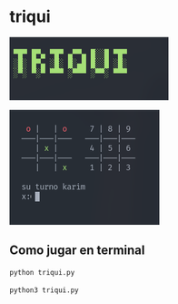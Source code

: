 # triqui

![Triqui](Img/triqui.png)

![Triqui](Img/triqui2.png)

## Como jugar en terminal
```bash
python triqui.py
```
```bash
python3 triqui.py
```

